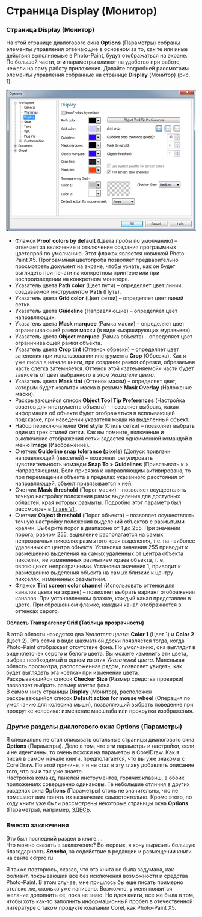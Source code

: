 # Страница Display (Монитор)

### Страница Display (Монитор)

На этой странице диалогового окна **Options** (Параметры) собраны элементы управления отвечающие в основном за то, как те или иные действия выполняемые в Photo-Paint, будут отображаться на экране. По большей части, эти параметры влияют на удобство при работе, нежели на саму работу приложения. Давайте подробней рассмотрим элементы управления собранные на странице **Display** (Монитор) (рис. 1).

![Страница Display (Монитор)](./2321f5ca-11c1-4d6d-b845-b7798f53eac6.jpg)

*   Флажок **Proof colors by default** (Цвета пробы по умолчанию) – отвечает за включение и отключение создания программных цветопроб по умолчанию. Этот флажок является новинкой Photo-Paint X5\. Программная цветопроба позволяет предварительно просмотреть документ на экране, чтобы узнать, как он будет выглядеть при печати на конкретном принтере или при воспроизведении на конкретном мониторе.
*   Указатель цвета **Path color** (Цвет пути) – определяет цвет линии, создаваемой инструментом **Path** (Путь).
*   Указатель цвета **Grid color** (Цвет сетки) – определяет цвет линий сетки.
*   Указатель цвета **Guideline** (Направляющие) – определяет цвет направляющих.
*   Указатель цвета **Mask marquee** (Рамка маски) – определяет цвет ограничивающей рамки маски (в виде «марширующих муравьев»).
*   Указатель цвета **Object marquee** (Рамка объекта) – определяет цвет ограничивающей рамки объекта.
*   Указатель цвета **Crop tint** (Оттенок обрезки) – определяет цвет затенения при использовании инструмента **Crop** (Обрезка). Как я уже писал в начале книги, при создании рамки обрезки, обрезаемая часть слегка затемняется. Оттенок этой «затемняемой» части будет зависеть от цвет выбранного в этом _Указателе цвета_.
*   Указатель цвета **Mask tint** (Оттенок маски) – определяет цвет, которым будет «залита» маска в режиме **Mask Overlay** (Наложение маски).
*   Раскрывающийся список **Object Tool Tip Preferences** (Настройка советов для инструмента объекта) – позволяет выбрать, какая информация об объекте будет отображаться в всплывающей подсказке, при наведении указателя мыши на выделенный объект.
*   Набор переключателей **Grid style** (Стиль сетки) – позволяет выбрать один из трех стилей сетки. Как вы помните, включение и выключение отображения сетки задается одноименной командой в меню **Image** (Изображение).
*   Счетчик **Guideline snap tolerance (pixels)** (Допуск привязки направляющей (пикселей) – позволяет регулировать чувствительность команды **Snap To > Guidelines** (Привязывать к > Направляющим). Если привязка к направляющим активирована, то при перемещении объекта в пределах указанного расстояния от направляющей, объект привязывается к ней.
*   Счетчик **Mask threshold** (Порог маски) – позволяет осуществлять точную настройку положения рамок выделения для доступных областей, края которых размыты. Подробно этот параметр был рассмотрен в [Главе VII](http://cdrpro.ru/node/2959).
*   Счетчик **Object threshold** (Порог объекта) – позволяет осуществлять точную настройку положения выделений объектов с размытыми краями. Выберите порог в диапазоне от 1 до 255\. При значении порога, равном 255, выделение располагается на самых непрозрачных пикселях размытого края выделения, т.е. на наиболее удаленных от центра объекта. Установка значения 255 приводит к размещению выделения на самых удаленных от центра объекта пикселях, не измененных размытием краев объекта, т. е. являющихся непрозрачными. Установка значения 1, приводит к размещению выделения объекта на самых близких к центру пикселях, измененных размытием.
*   Флажок **Tint screen color channel** (Использовать оттенки для каналов цвета на экране) – позволяет выбрать вариант отображения каналов. При установленном флажке, каждый канал представлен в цвете. При сброшенном флажке, каждый канал отображается в оттенках серого.

**Область Transparency Grid (Таблица прозрачности)**

В этой области находятся два _Указателя цвета_: **Color 1** (Цвет 1) и **Color 2** (Цвет 2). Эта сетка в виде шахматной доски появляется тогда, когда Photo-Paint отображает отсутствие фона. По умолчанию, она выглядит в виде клеточек серого и белого цвета. Вы можете изменить эти цвета, выбрав необходимый в одном из этих _Указателей цвета_. Маленькая область просмотра, расположенная рядом, позволяет увидеть, как будет выглядеть эта «сетка» при изменении цвета.  
Раскрывающийся список **Checker Size** (Размер средства проверки) позволяет выбрать размер клеток фона.  
В самом низу страницы **Display** (Монитор), расположен раскрывающийся список **Default action for mouse wheel** (Операция по умолчанию для колесика мыши), позволяющий выбрать поведение при прокрутке колесика: изменение масштаба или прокрутка изображения.

### Другие разделы диалогового окна Options (Параметры)

Я специально не стал описывать остальные страницы диалогового окна **Options** (Параметры). Дело в том, что эти параметры и настройки, если и не идентичны, то очень похожи на параметры в CorelDraw. Как я писал в самом начале книги, предполагается, что вы уже знакомы с CorelDraw. По этой причине, я и не стал в эту главу добавлять описание того, что вы и так уже знаете.  
Настройка команд, панелей инструментов, горячих клавиш, в обоих приложениях совершенно одинаковы. Те небольшие отличия в других разделах окна **Options** (Параметры) столь не значительны, что не помешают вам понять их назначение самостоятельно. Кроме этого, по ходу книги уже были рассмотрены некоторые страницы окна **Options** (Параметры), например, [ЗДЕСЬ](http://cdrpro.ru/node/2731).

### Вместо заключения

Это был последний раздел в книге....  
Что можно сказать в заключение? Во-первых, я хочу выразить большую благодарность _**Sancho**_, за содействие в редакции и размещении книги на сайте cdrpro.ru

Я также повторюсь, сказав, что эта книга не была задумана, как фолиант, покрывающий все без исключения возможности и средства Photo-Paint. В этом случае, мне пришлось бы еще писать примерно столько же, сколько уже написано. Возможно, у меня появится желание дополнить ее, пока не знаю. Но идея книги, все же была в том, чтобы хоть как-то заполнить информационный пробел в отечественной литературе о таком продукте компании Corel, как Photo-Paint Х5.